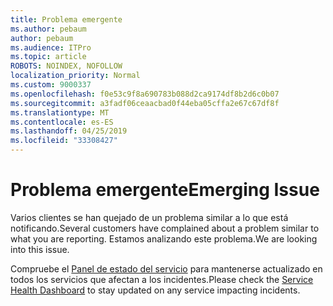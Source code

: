 ```yaml
---
title: Problema emergente
ms.author: pebaum
author: pebaum
ms.audience: ITPro
ms.topic: article
ROBOTS: NOINDEX, NOFOLLOW
localization_priority: Normal
ms.custom: 9000337
ms.openlocfilehash: f0e53c9f8a690783b088d2ca9174df8b2d6c0b07
ms.sourcegitcommit: a3fadf06ceaacbad0f44eba05cffa2e67c67df8f
ms.translationtype: MT
ms.contentlocale: es-ES
ms.lasthandoff: 04/25/2019
ms.locfileid: "33308427"
---
```

# <a name="emerging-issue"></a><span data-ttu-id="f9fb0-102">Problema emergente</span><span class="sxs-lookup"><span data-stu-id="f9fb0-102">Emerging Issue</span></span>

<span data-ttu-id="f9fb0-103">Varios clientes se han quejado de un problema similar a lo que está notificando.</span><span class="sxs-lookup"><span data-stu-id="f9fb0-103">Several customers have complained about a problem similar to what you are reporting.</span></span> <span data-ttu-id="f9fb0-104">Estamos analizando este problema.</span><span class="sxs-lookup"><span data-stu-id="f9fb0-104">We are looking into this issue.</span></span>

<span data-ttu-id="f9fb0-105">Compruebe el [Panel de estado del servicio](https://admin.microsoft.com/adminportal/home#/servicehealth) para mantenerse actualizado en todos los servicios que afectan a los incidentes.</span><span class="sxs-lookup"><span data-stu-id="f9fb0-105">Please check the [Service Health Dashboard](https://admin.microsoft.com/adminportal/home#/servicehealth) to stay updated on any service impacting incidents.</span></span>